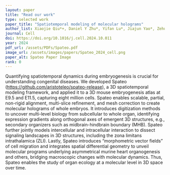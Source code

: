 ```yaml
---
layout: paper
title: "Read our work"
type: selected work
paper_title: "Spatiotemporal modeling of molecular holograms"
author_list: Xiaojie Qiu*+, Daniel Y Zhu*, Yifan Lu*, Jiajun Yao*, Zehua Jing*, Kyung Hoi Min*, Mengnan Cheng*, Hailin Pan, Lulu Zuo, Samuel King, Qi Fang, Huiwen Zheng, Mingyue Wang, Shuai Wang, Qingquan Zhang, Sichao Yu, Sha Liao, Chao Liu, Xinchao Wu, Yiwei Lai, Shijie Hao, Zhewei Zhang, Liang Wu, Yong Zhang, Mei Li, Zhencheng Tu, Jinpei Lin, Zhuoxuan Yang, Yuxiang Li, Ying Gu, David Ellison, Yuancheng Ryan Lu, Qinan Hu, Yuhui Hu, Ao Chen, Longqi Liu, Jonathan S Weissman, Jiayi Ma+, Xun Xu+, Shiping Liu+, Yinqi Bai+
journal: Cell
doi: https://doi.org/10.1016/j.cell.2024.10.011
year: 2024
pdf_url: /assets/PDFs/Spateo.pdf
image_url: /assets/images/papers/Spateo_2024_cell.png
paper_alt: Spateo Paper Image
rank: 0
---
```


Quantifying spatiotemporal dynamics during embryogenesis is crucial for understanding congenital diseases. We developed Spateo (https://github.com/aristoteleo/spateo-release), a 3D spatiotemporal modeling framework, and applied it to a 3D mouse embryogenesis atlas at E9.5 and E11.5, capturing eight million cells. Spateo enables scalable, partial, non-rigid alignment, multi-slice refinement, and mesh correction to create molecular holograms of whole embryos. It introduces digitization methods to uncover multi-level biology from subcellular to whole organ, identifying expression gradients along orthogonal axes of emergent 3D structures, e.g., secondary organizers such as midbrain-hindbrain boundary (MHB). Spateo further jointly models intercellular and intracellular interaction to dissect signaling landscapes in 3D structures, including the zona limitans intrathalamica (ZLI). Lastly, Spateo introduces “morphometric vector fields” of cell migration and integrates spatial differential geometry to unveil molecular programs underlying asymmetrical murine heart organogenesis and others, bridging macroscopic changes with molecular dynamics. Thus, Spateo enables the study of organ ecology at a molecular level in 3D space over time.
